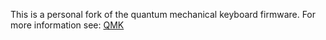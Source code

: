 This is a personal fork of the quantum mechanical keyboard firmware. For more information see: [QMK](https://github.com/qmk/qmk_firmware)


